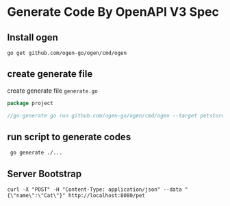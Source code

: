 # Generate Code By OpenAPI V3 Spec

## Install ogen

```shell
go get github.com/ogen-go/ogen/cmd/ogen
```

## create generate file

create generate file ```generate.go```
```go
package project

//go:generate go run github.com/ogen-go/ogen/cmd/ogen --target petstore --clean petstore.yml
```

## run script to generate codes

```shell
 go generate ./...
```

## Server Bootstrap

```shell
curl -X "POST" -H "Content-Type: application/json" --data "{\"name\":\"Cat\"}" http://localhost:8080/pet
```